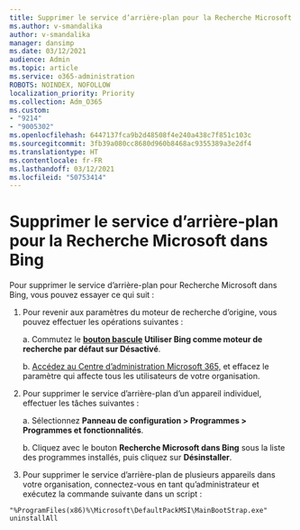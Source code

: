 ```yaml
---
title: Supprimer le service d’arrière-plan pour la Recherche Microsoft dans Bing
ms.author: v-smandalika
author: v-smandalika
manager: dansimp
ms.date: 03/12/2021
audience: Admin
ms.topic: article
ms.service: o365-administration
ROBOTS: NOINDEX, NOFOLLOW
localization_priority: Priority
ms.collection: Adm_O365
ms.custom:
- "9214"
- "9005302"
ms.openlocfilehash: 6447137fca9b2d48508f4e240a438c7f851c103c
ms.sourcegitcommit: 3fb39a080cc8680d960b8468ac9355389a3e2df4
ms.translationtype: HT
ms.contentlocale: fr-FR
ms.lasthandoff: 03/12/2021
ms.locfileid: "50753414"
---
```

# <a name="remove-the-background-service-for-microsoft-search-in-bing"></a>Supprimer le service d’arrière-plan pour la Recherche Microsoft dans Bing

Pour supprimer le service d’arrière-plan pour Recherche Microsoft dans Bing, vous pouvez essayer ce qui suit :

1. Pour revenir aux paramètres du moteur de recherche d’origine, vous pouvez effectuer les opérations suivantes :

    a. Commutez le **[bouton bascule](https://docs.microsoft.com/deployoffice/microsoft-search-bing#change-whether-bing-is-the-default-search-engine-for-google-chrome) Utiliser Bing comme moteur de recherche par défaut sur Désactivé**.

    b. [Accédez au Centre d’administration Microsoft 365,](https://docs.microsoft.com/deployoffice/microsoft-search-bing#configure-the-setting-in-the-microsoft-365-admin-center-to-allow-the-extension-to-be-installed) et effacez le paramètre qui affecte tous les utilisateurs de votre organisation.

2. Pour supprimer le service d’arrière-plan d’un appareil individuel, effectuer les tâches suivantes :

    a. Sélectionnez **Panneau de configuration > Programmes > Programmes et fonctionnalités**.

    b. Cliquez avec le bouton **Recherche Microsoft dans Bing** sous la liste des programmes installés, puis cliquez sur **Désinstaller**.

3. Pour supprimer le service d’arrière-plan de plusieurs appareils dans votre organisation, connectez-vous en tant qu’administrateur et exécutez la commande suivante dans un script : 

`"%ProgramFiles(x86)%\Microsoft\DefaultPackMSI\MainBootStrap.exe" uninstallAll`
